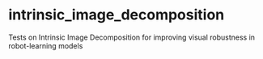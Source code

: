 # intrinsic_image_decomposition
Tests on Intrinsic Image Decomposition for improving visual robustness in robot-learning models


